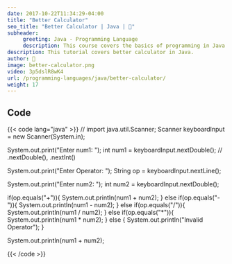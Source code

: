 ```yaml
---
date: 2017-10-22T11:34:29-04:00
title: "Better Calculator"
seo_title: "Better Calculator | Java | 🦒"
subheader:
     greeting: Java - Programming Language
     description: This course covers the basics of programming in Java. Work your way through the videos/articles and I'll teach you everything you need to know to start your programming journey!
description: This tutorial covers better calculator in Java.
author: 🦒
image: better-calculator.png
video: 3p5dslR8wK4
url: /programming-languages/java/better-calculator/
weight: 17
---
```


## Code

{{< code lang="java" >}}
// import java.util.Scanner;
Scanner keyboardInput = new Scanner(System.in);

System.out.print("Enter num1: ");
int num1 = keyboardInput.nextDouble(); // .nextDouble(), .nextInt()

System.out.print("Enter Operator: ");
String op = keyboardInput.nextLine();

System.out.print("Enter num2: ");
int num2 = keyboardInput.nextDouble();

if(op.equals("+")){
     System.out.println(num1 + num2);
} else if(op.equals("-")){
     System.out.println(num1 - num2);
} else if(op.equals("/")){
     System.out.println(num1 / num2);
} else if(op.equals("*")){
     System.out.println(num1 * num2);
} else {
     System.out.println("Invalid Operator");
}

System.out.println(num1 + num2);

{{< /code >}}